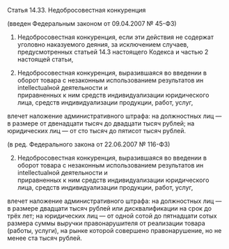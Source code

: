 Статья 14.33. Недобросовестная конкуренция

(введен Федеральным законом от 09.04.2007 № 45-ФЗ)

1. Недобросовестная конкуренция, если эти действия не содержат уголовно наказуемого деяния, за исключением случаев, предусмотренных статьей 14.3 настоящего 
Кодекса и частью 2 настоящей статьи,

2. Недобросовестная конкуренция, выразившаяся во введении в оборот товара с незаконным использованием результатов ин intellectualной деятельности и  
приравненных к ним средств индивидуализации юридического лица, средств индивидуализации продукции, работ, услуг,

влечет наложение административного штрафа:
на должностных лиц — в размере от двенадцати тысяч до двадцати тысяч рублей;
на юридических лиц — от сто тысяч до пятисот тысяч рублей.

(в ред. Федерального закона от 22.06.2007 № 116-ФЗ)

2. Недобросовестная конкуренция, выразившаяся во введении в оборот товара с незаконным использованием результатов ин intellectualной деятельности и  
приравненных к ним средств индивидуализации юридического лица, средств индивидуализации продукции, работ, услуг,

влечет наложение административного штрафа:
на должностных лиц — в размере двадцати тысяч рублей или дисквалификации на срок до трёх лет;
на юридических лиц — от одной сотой до пятнадцати сотых размера суммы выручки правонарушителя от реализации товара (работы, услуги), на рынке которой
совершено правонарушение, но не менее ста тысяч рублей.
